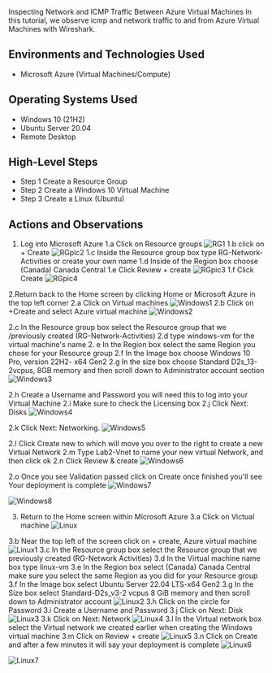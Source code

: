 <p align="center">

</p>

Inspecting Network and ICMP Traffic Between Azure Virtual Machines</h1>
In this tutorial, we observe icmp and network traffic to and from Azure Virtual Machines with Wireshark. <br />




<h2>Environments and Technologies Used</h2>

- Microsoft Azure (Virtual Machines/Compute)

<h2>Operating Systems Used </h2>

- Windows 10 (21H2)
- Ubuntu Server 20.04
- Remote Desktop
<h2>High-Level Steps</h2>

- Step 1 Create a Resource Group
- Step 2 Create a Windows 10 Virtual Machine
- Step 3 Create a Linux (Ubuntu)


<h2>Actions and Observations</h2>

1. Log into Microsoft Azure 1.a Click on Resource groups
![RG1](https://github.com/user-attachments/assets/33e1db8f-e218-45cc-82fd-ce185c2dc25c)
1.b click on + Create
![RGpic2](https://github.com/user-attachments/assets/57d1e2f4-b047-429a-8ceb-35c348662392)
1.c Inside the Resource group box type RG-Network-Activities or create your own name 1.d Inside of the Region box choose (Canada) Canada Central 1.e Click Review + create
![RGpic3](https://github.com/user-attachments/assets/007761e8-4cd6-4a7c-9445-7309f3c4f92e)
1.f Click Create
![RGpic4](https://github.com/user-attachments/assets/1ecb7e1b-32ae-4dc8-9c7f-0ed08d89717d)

2.Return back to the Home screen by clicking Home or Microsoft Azure in the top left corner 2.a Click on Virtual machines
![Windows1](https://github.com/user-attachments/assets/789e2887-05b3-414e-b057-aeacf7f30dc5)
2.b Click on +Create and select Azure virtual machine 
![Windows2](https://github.com/user-attachments/assets/2ab200f9-1e2e-43bc-a24a-6a6071759535)

2.c In the Resource group box select the Resource group that we /previously created (RG-Network-Activities) 2.d type windows-vm for the virtual machine's name 2. e In the Region box select the same Region you chose for your Resource group 2.f In the Image box choose Windows 10 Pro, version 22H2- x64 Gen2 2.g In the size box choose Standard D2s_13-2vcpus, 8GB memory and then scroll down to Administrator account section
![Windows3](https://github.com/user-attachments/assets/bcac51c7-c2a2-45ef-b41f-124044162aea)

2.h Create a Username and Password you will need this to log into your Virtual Machine 2.i Make sure to check the Licensing box 2.j Click Next: Disks
![Windows4](https://github.com/user-attachments/assets/3a9032ff-a82a-4612-a9e2-26494081773a)

2.k Click Next: Networking. 
![Windows5](https://github.com/user-attachments/assets/0900fa4b-e9da-49d3-9696-475bd19ef378)

2.l Click Create new to which will move you over to the right to create a new Virtual Network 2.m Type Lab2-Vnet to name your new virtual Network, and then click ok 2.n Click Review & create
![Windows6](https://github.com/user-attachments/assets/8d23203a-4f08-4790-9516-9754b57a0d6c)

2.o Once you see Validation passed click on Create 
once finished you'll see Your deployment is complete
![Windows7](https://github.com/user-attachments/assets/0b36fa7d-0d1e-4347-9675-7e2974de5dc2)

![Windows8](https://github.com/user-attachments/assets/de43cc8c-508d-4e21-87cb-e66887b3525e)

3. Return to the Home screen within Microsoft Azure 3.a Click on Victual machine
![Linux](https://github.com/user-attachments/assets/882253a8-b46a-4498-8c5d-5ddd889a2fe4)

3.b Near the top left of the screen click on + create, Azure virtual machine
![Linux1](https://github.com/user-attachments/assets/ff8bf459-595e-4f35-b77c-43a9e5a53928)
3.c In the Resource group box select the Resource group that we previously created (RG-Network Activities) 3.d In the Virtual machine name box type linux-vm 3.e In the Region box select (Canada) Canada Central make sure you select the same Region as you did for your Resource group 3.f In the Image box select Ubuntu Server 22.04 LTS-x64 Gen2 3.g In the Size box select Standard-D2s_v3-2 vcpus 8 GiB memory and then scroll down to Administrator account
![Linux2](https://github.com/user-attachments/assets/9288f9f6-a7dd-4151-ac5c-23739a9b789f)
3.h Click on the circle for Password 3.i Create a Username and Password 3.j Click on Next: Disk
![Linux3](https://github.com/user-attachments/assets/ddb91de3-9da5-4e02-acec-12a695ed1a2e)
3.k Click on Next: Network
![Linux4](https://github.com/user-attachments/assets/41e02ce7-d5b1-4347-bf7e-4bf57b270b2d)
3.l In the Virtual network box select the Virtual network we created earlier when creating the Windows virtual machine 3.m Click on Review + create
![Linux5](https://github.com/user-attachments/assets/ba6a9123-2f79-4753-afba-0f178ec8c094)
3.n Click on Create and after a few minutes it will say your deployment is complete 
![Linux6](https://github.com/user-attachments/assets/e72f56eb-6e03-49ce-a64c-88819af32716)

![Linux7](https://github.com/user-attachments/assets/7d23e8a5-1200-42cb-a2f8-12d1eaa83fad)










